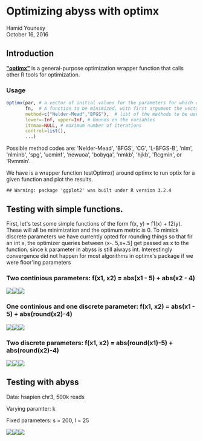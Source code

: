 # Optimizing abyss with optimx
Hamid Younesy  
October 16, 2016  

## Introduction

**["optimx"](https://cran.r-project.org/web/packages/optimx/index.html)** is a 
general-purpose optimization wrapper function that calls other R tools for
optimization.

### Usage

```r
optimx(par, # a vector of initial values for the parameters for which optimal values are to be found. 
       fn,  # A function to be minimized, with first argument the vector of parameters
       method=c("Nelder-Mead","BFGS"),  # list of the methods to be used (can be more than one)
       lower=-Inf, upper=Inf, # Bounds on the variables
       itnmax=NULL, # maximum number of iterations
       control=list(),
       ...)
```

Possible method codes are: 'Nelder-Mead', 'BFGS', 'CG', 'L-BFGS-B',
'nlm', 'nlminb', 'spg', 'ucminf', 'newuoa', 'bobyqa', 'nmkb', 'hjkb', 'Rcgmin', or 'Rvmmin'.

We have is a wrapper function testOptimx() around optimx to run optix for a given function and
plot the results.


```
## Warning: package 'ggplot2' was built under R version 3.2.4
```

## Testing with simple functions.

First, let's test some simple functions of the form f(x, y) = f1(x) + f2(y).
These will all be minimization and the optimum metric is 0.
To mimick discrete parameters we have currently opted for rounding things so that fir an int x, the optimizer queries between (x-. 5,x+.5] get passed as x to the function. since k parameter in abyss is still always int. 
Interestingly convergence did not happen for most algorithms in optimx's package if we were floor'ing parameters

### Two continious parameters: f(x1, x2) = abs(x1 - 5) + abs(x2 - 4)

![](optimx_files/figure-html/unnamed-chunk-3-1.png)<!-- -->![](optimx_files/figure-html/unnamed-chunk-3-2.png)<!-- -->![](optimx_files/figure-html/unnamed-chunk-3-3.png)<!-- -->

### One continious and one discrete parameter: f(x1, x2) = abs(x1 - 5) + abs(round(x2)-4)

![](optimx_files/figure-html/unnamed-chunk-4-1.png)<!-- -->![](optimx_files/figure-html/unnamed-chunk-4-2.png)<!-- -->![](optimx_files/figure-html/unnamed-chunk-4-3.png)<!-- -->

### Two discrete parameters: f(x1, x2) = abs(round(x1)-5) + abs(round(x2)-4)

![](optimx_files/figure-html/unnamed-chunk-5-1.png)<!-- -->![](optimx_files/figure-html/unnamed-chunk-5-2.png)<!-- -->![](optimx_files/figure-html/unnamed-chunk-5-3.png)<!-- -->

## Testing with abyss
Data: hsapien chr3, 500k reads

Varying paramter: k

Fixed parameters: s = 200, l = 25

![](optimx_files/figure-html/unnamed-chunk-6-1.png)<!-- -->![](optimx_files/figure-html/unnamed-chunk-6-2.png)<!-- -->![](optimx_files/figure-html/unnamed-chunk-6-3.png)<!-- -->



